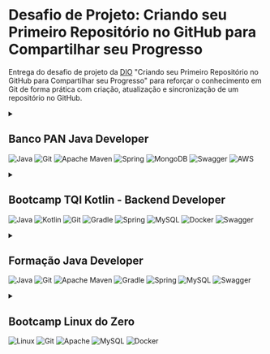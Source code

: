 # Desafio de Projeto: Criando seu Primeiro Repositório no GitHub para Compartilhar seu Progresso

Entrega do desafio de projeto da <a href="https://web.digitalinnovation.one/">DIO</a> "Criando seu Primeiro Repositório no GitHub para Compartilhar seu Progresso" para reforçar o conhecimento em Git de forma prática com criação, atualização e sincronização de um repositório no GitHub.

<details>
<summary><h2>Banco PAN Java Developer</h2>

![Java](https://img.shields.io/badge/java-%23ED8B00.svg?style=flat&logo=openjdk&logoColor=white)
![Git](https://img.shields.io/badge/git-%23F05033.svg?style=flat&logo=git&logoColor=white)
![Apache Maven](https://img.shields.io/badge/Apache%20Maven-C71A36?style=flat&logo=Apache%20Maven&logoColor=white)
![Spring](https://img.shields.io/badge/spring-%236DB33F.svg?style=flat&logo=spring&logoColor=white)
![MongoDB](https://img.shields.io/badge/MongoDB-%234ea94b.svg?style=flat&logo=mongodb&logoColor=white)
![Swagger](https://img.shields.io/badge/-Swagger-%23Clojure?style=flat&logo=swagger&logoColor=white)
![AWS](https://img.shields.io/badge/AWS-%23FF9900.svg?style=flat&logo=amazon-aws&logoColor=white)
</summary>

* Prepare-se para a Jornada
  - Conheça as Oportunidades da DIO
  - Seja Protagonista Neste Bootcamp
  - Introdução ao Desenvolvimento Moderno de Software
  - Banco PAN Java Developer | Aula Inaugural
* Princípios de Desenvolvimento de Software
  - Introdução à Programação e Pensamento Computacional
  - Trabalhando em Equipes Ágeis
  - Introdução ao Git e ao GitHub
  - Como Entregar seu Desafio de Projeto
  - <a href="https://github.com/caiojuvino/dio-primeiro-repositorio-compartilhar-progresso">Criando seu Primeiro Repositório no GitHub para Compartilhar seu Progresso</a>
* Conhecendo a Linguagem de Programação Java
  - Dominando IDEs Java
  - Aprendendo a Sintaxe Java
  - Lógica Condicional e Controle de Fluxos em Java
  - Estruturas de Repetição e Arrays em Java
  - Estrutura de dados em Java
  - Entendendo Métodos Java
* Dominando Algoritmos Básicos com Desafios de Código Java
  - Desafio: Fábrica de Carros
  - Desafio: Imprimindo Positivos e Média
  - Desafio: Soma de H com N Termos
  - Desafio: Dragão!
  - Desafio: Fibonacci Fácil
* Programação Orientada a Objetos com Java
  - Programação Orientada a Objetos com Java
  - Trabalhando com Collections Java
  - Debugging Java
  - Tratamento de Exceções em Java
  - Gerenciamento de Dependências e Build em Java com Maven
  - Testes Unitários com JUnit
  - <a href="https://github.com/caiojuvino/desafio-poo-dio"> Abstraindo um Bootcamp Usando Orientação a Objetos em Java</a>
* Trabalhando com Banco de Dados SQL e NoSQL
  - Primeiros Passos com SQL
  - Introdução ao MongoDB e Bancos de Dados NoSQL
  - <a href="https://github.com/caiojuvino/dio-dynamodb">Boas Práticas com DynamoDB</a>
* Ganhando Produtividade com Spring Framework
  - Principais Protocolos de Comunicação da Internet
  - Imersão no Spring Framework com Spring Boot
  - Criando uma API REST Documentada com Spring Web e Swagger
  - Adicionando Segurança a uma API REST com Spring Security
  - <a href="https://github.com/caiojuvino/dio-spring-data-jpa"> Conhecendo Spring Data JPA na prática com Java</a>
  - Criando uma API REST Conectada ao Amazon RDS com Java
  - <a href="https://github.com/caiojuvino/dio-padroes-projeto"> Explorando Padrões de Projetos na Prática com Java</a>
* Dominando Algoritmos Intermediários com Desafios de Código Java
  - Desafio: Animal
  - Desafio: Quitando do Seu Zé
  - Desafio: Triângulo
  - Desafio: Conta Espaços e Vogais
  - Desafio: Taxa de Imposto de Renda
  - Avalie este Bootcamp
</details>

<details>
<summary><h2>Bootcamp TQI Kotlin - Backend Developer</h2>

![Java](https://img.shields.io/badge/java-%23ED8B00.svg?style=flat&logo=openjdk&logoColor=white)
![Kotlin](https://img.shields.io/badge/kotlin-%237F52FF.svg?style=flat&logo=kotlin&logoColor=white)
![Git](https://img.shields.io/badge/git-%23F05033.svg?style=flat&logo=git&logoColor=white)
![Gradle](https://img.shields.io/badge/Gradle-02303A.svg?style=flat&logo=Gradle&logoColor=white)
![Spring](https://img.shields.io/badge/spring-%236DB33F.svg?style=flat&logo=spring&logoColor=white)
![MySQL](https://img.shields.io/badge/mysql-%2300f.svg?style=flat&logo=mysql&logoColor=white)
![Docker](https://img.shields.io/badge/docker-%230db7ed.svg?style=flat&logo=docker&logoColor=white)
![Swagger](https://img.shields.io/badge/-Swagger-%23Clojure?style=flat&logo=swagger&logoColor=white)
</summary>

* Princípios de Agilidade e Desenvolvimento de Software
  - Conheça as Oportunidades da DIO
  - Seja Protagonista neste Bootcamp
  - Boas-vindas ao Bootcamp TQI Kotlin - Backend Developer
  - Introdução ao Desenvolvimento Moderno de Software
  - Trabalhando em Equipes Ágeis
  - Introdução à Programação e Pensamento Computacional
  - Como Entregar seu Desafio de Projeto
  - <a href="https://github.com/caiojuvino/dio-primeiro-repositorio-compartilhar-progresso">Criando seu Primeiro Repositório no GitHub para Compartilhar seu Progresso</a>
  - TQI Kotlin Backend Developer | Aula Inaugural
* Docker Fundamentals
  - Introdução e Laboratório Virtual
  - Primeiros Passos com o Docker
  - Armazenamento de Dados com Docker
  - Processamento, Logs e Rede com Docker
  - Definição e Criação de um Docker File
  - Docker Compose
  - <a href="https://github.com/caiojuvino/dio-projeto-docker">Criando um Container de uma Aplicação WEB</a>
* Dominando a Linguagem de Programação Java
  - Ambiente de Desenvolvimento Java
  - Aprendendo a Sintaxe Java
  - Lógica Condicional e Controle de Fluxos em Java
  - Estruturas de Repetição e Arrays em Java
  - Entendendo Métodos Java
  - Programação Orientada a Objetos com Java
  - Trabalhando com Collections Java
  - Debugging Java
  - Tratamento de Exceções em Java
  - <a href="https://github.com/caiojuvino/desafio-poo-dio"> Abstraindo um Bootcamp Usando Orientação a Objetos em Java</a>
* Refinando Sua Técnica Com Desafios de Código em Java
  - Desafio com Java: Tráfego de Trânsito
  - Desafio com Java: Compras na Livraria
  - Desafio com Java: Idade Planetária
  - Desafio com Java: Gerenciamento de Loja Geek
  - Desafio com Java: Mudança para Irlanda
* Dominando a Linguagem de Programação Kotlin
  - Conhecendo o Kotlin e Sua Documentação Oficial
  - Introdução Prática à Linguagem de Programação Kotlin
  - Estruturas de Controle de Fluxo e Coleções em Kotlin
  - Orientação a Objetos e Tipos de Classes na Prática com Kotlin
  - O Poder das Funções em Kotlin
  - Tratamento de Exceções em Kotlin
  - <a href="https://github.com/caiojuvino/dio-lab-kotlin">Abstraindo Formações da DIO Usando Orientação a Objetos com Kotlin</a>
* Refinando Sua Técnica Com Desafios de Código em Kotlin
  - Desafio com Kotlin: Média Final do Aluno
  - Desafio com Kotlin: Data por Extenso
  - Desafio com Kotlin: Numeral Romano
  - Desafio com Kotlin: Cálculo Salarial
  - Desafio com Kotlin: Taxa de Crescimento
* Primeiros Passos com SQL
  - MySQL - Trabalhando com suas Primeiras Tabelas
  - MySQL - Explorando Relacionamentos com MySQL Workbench
  - MySQL - Consultas com Join
* Explorando o Spring Framework com Java e Kotlin
  - Principais Protocolos de Comunicação da Internet
  - Projetos Java com Gradle
  - Testes Unitários com JUnit
  - Contextualizando o Desenvolvimento Web com Spring Boot 3 e Kotlin
  - Criando uma Api Rest com Kotlin e Persistência de Dados
  - Adicionando Segurança a uma API REST com Spring Security
  - <a href="https://github.com/caiojuvino/dio-padroes-projeto"> Explorando Padrões de Projetos na Prática com Java</a>
  - <a href="https://github.com/caiojuvino/dio-documentando-api">Documentando e Testando sua API Rest com Kotlin</a>
  - Avalie este Bootcamp
</details>

<details>
<summary><h2>Formação Java Developer</h2>

![Java](https://img.shields.io/badge/java-%23ED8B00.svg?style=flat&logo=openjdk&logoColor=white)
![Git](https://img.shields.io/badge/git-%23F05033.svg?style=flat&logo=git&logoColor=white)
![Apache Maven](https://img.shields.io/badge/Apache%20Maven-C71A36?style=flat&logo=Apache%20Maven&logoColor=white)
![Gradle](https://img.shields.io/badge/Gradle-02303A.svg?style=flat&logo=Gradle&logoColor=white)
![Spring](https://img.shields.io/badge/spring-%236DB33F.svg?style=flat&logo=spring&logoColor=white)
![MySQL](https://img.shields.io/badge/mysql-%2300f.svg?style=flat&logo=mysql&logoColor=white)
![Swagger](https://img.shields.io/badge/-Swagger-%23Clojure?style=flat&logo=swagger&logoColor=white)
</summary>

* Fundamentos da Plataforma Java
  - Introdução à Plataforma Java
  - Ambiente de Desenvolvimento Java
  - Aprendendo a Sintaxe Java
  - Resolvendo desafios - Fundamentos da Linguagem de Programação Java
  - <a href="https://github.com/caiojuvino/dio-simulando-conta">Simulando Uma Conta Bancária Através Do Terminal/Console</a>
  - Materiais Complementares - Fundamentos de Java
* Escopo e Estruturas de Controle em Java
  - Introdução e Estruturas Condicionais com Java
  - Estruturas de Repetição em Java
  - Java e Tratamento de Exceções
  - Resolvendo desafios - Escopo e Estruturas de Controle em Java
  - <a href="https://github.com/caiojuvino/dio-processo-seletivo">Criando Um Pequeno Sistema Para Validação de Processo Seletivo</a>
  - Materiais Complementares - Controle de Fluxo
* Programação Orientada a Objetos em Java
  - Fundamentos da Programação Orientada a Objetos com Java
  - Pilares da Programação Orientada a Objetos em Java
  - <a href="https://github.com/caiojuvino/dio-diagrama-iphone">Diagrama de Classes UML: Diagramação de Classes do Iphone</a>
  - <a href="https://github.com/caiojuvino/dio-desafio-banco">Criando um Banco Digital com Java e Orientação a Objetos</a>
  - Materiais Complementares - Programação orientada a objetos em Java
* Estruturas de Dados e API de Streams em Java
  - Estruturas de Dados em Java: Introdução
  - Estruturas de Dados em Java: Pilhas e Filas
  - Estruturas de Dados em Java: Listas
  - Estruturas de Dados em Java: Árvores
  - Estruturas de Dados em Java: Principais Implementações
  - Trabalhando com Collections Java
  - <a href="https://github.com/caiojuvino/desafio-poo-dio"> Abstraindo um Bootcamp Usando Orientação a Objetos em Java</a>
* Gerenciamento de Dependências e Build em Projetos Java
  - Projetos Java com Gradle
  - Gerenciamento de Dependências e Build em Java com Maven
* Qualidade de Código e Boas Práticas com Java
  - Debugging Java
  - Tratamento de Exceções em Java
  - Entrada e Saída de Arquivos (I/O) em Java
  - Aprenda sobre S.O.L.I.D. com Java
  - Introdução a Testes de Software
  - Testes Unitários com JUnit
  - Desenvolvendo Testes Utilizando Mockito
* Conhecendo o Spring Framework
  - Principais Protocolos de Comunicação da Internet
  - Imersão no Spring Framework com Spring Boot
  - Criando uma API REST Documentada com Spring Web e Swagger
  - Adicionando Segurança a uma API REST com Spring Security
  - <a href="https://github.com/caiojuvino/dio-padroes-projeto"> Explorando Padrões de Projetos na Prática com Java</a>
  - <a href="https://github.com/caiojuvino/dio-spring-data-jpa"> Conhecendo Spring Data JPA na prática com Java</a>
  - Avalie a Formação Java Developer
</details>

<details>
<summary><h2>Bootcamp Linux do Zero</h2>

![Linux](https://img.shields.io/badge/Linux-FCC624?style=flat&logo=linux&logoColor=black)
![Git](https://img.shields.io/badge/git-%23F05033.svg?style=flat&logo=git&logoColor=white)
![Apache](https://img.shields.io/badge/Apache-CA2136?style=flat&logo=apache&logoColor=white)
![MySQL](https://img.shields.io/badge/mysql-%2300f.svg?style=flat&logo=mysql&logoColor=white)
![Docker](https://img.shields.io/badge/docker-%230db7ed.svg?style=flat&logo=docker&logoColor=white)
</summary>

* Prepare-se Para a Jornada
  - Conheça as Oportunidades da DIO
  - Seja Protagonista neste Bootcamp
  - Introdução ao Desenvolvimento Moderno de Software
  - Trabalhando em Equipes Ágeis
  - Introdução à Programação e Pensamento Computacional
  - Como Entregar seu Desafio de Projeto
  - <a href="https://github.com/caiojuvino/dio-primeiro-repositorio-compartilhar-progresso">Criando seu Primeiro Repositório no GitHub para Compartilhar seu Progresso</a>
  - Linux do Zero | Aula Inaugural
* Primeiros Passos com o Sistema Operacional Linux
  - Introdução ao Sistema Operacional Linux
  - Instalando o Linux
  - Acesso Remoto a Máquinas Linux
  - Manipulando Arquivos no Linux
  - Gerenciando Usuários no Linux
  - Gerenciamento de Pacotes Linux
  - Gerenciamento de Discos Linux
  - Copiando Arquivos e Manipulando Processos
  - <a href="https://github.com/caiojuvino/dio-linux-iac-usuarios">Infraestrutura como Código: Script de Criação de Estrutura de Usuários, Diretórios e Permissões</a>
* Configurando Servidores Linux e Introdução Ao Docker
  - Servidores de Arquivos com Linux
  - Criando um Servidor Web com Linux
  - Servidor de Banco de Dados com Linux
  - <a href="https://github.com/caiojuvino/dio-linux-iac-servidor">Infraestrutura como Código - Script de Provisionamento de um Servidor Web (Apache)
  - <a href="https://github.com/caiojuvino/dio-linux-microservicos">Docker: Utilização Prática no Cenário de Microsserviços
  - DevOps: Tudo o que você precisa saber
* Fortalecendo Seu Perfil Profissional
  - Deixando Seu LinkedIn Atrativo
  - Turbine Seu Currículo na DIO
  - Transformando seu Conhecimento em Artigos Técnicos
  - Se Preparando Para Uma Entrevista
</details>
